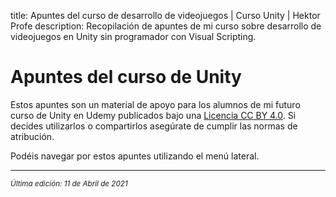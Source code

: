 title: Apuntes del curso de desarrollo de videojuegos | Curso Unity | Hektor Profe
description: Recopilación de apuntes de mi curso sobre desarrollo de videojuegos en Unity sin programador con Visual Scripting.

# Apuntes del curso de Unity

Estos apuntes son un material de apoyo para los alumnos de mi futuro curso de Unity en Udemy publicados bajo una [Licencia CC BY 4.0](https://creativecommons.org/licenses/by/4.0/deed.es). Si decides utilizarlos o compartirlos asegúrate de cumplir las normas de atribución.

Podéis navegar por estos apuntes utilizando el menú lateral.


<!-- INDICE
# Primer contacto

El objetivo de este bloque es familiarizarte con Unity y, aprender a moverte por la escena, a manipular objetos, moverlos, rotarlos, escalarlos... Qué son los recursos, los prefabs, los componentes y sus propiedades.

## Presentación y preparación

- Quién soy y qué aprenderás
- Puesta a punto de Unity
- FAQS

## Introducción a Unity

# Sandbox 3D (Empezando con Unity y Visual Scripting)

En este bloque crearemos un sandbox tridimensional con elementos físicos, interacción entre los objetos, materiales, texturas, colisiones... E introduciremos la programación de la lógica mediante con Visual Scripting, la nueva funcionalidad nativa del motor desde 2021.

## Escena base

- Presentación
  Para familiarizarnos con Unity se va a crear un pequeño escenario utilizando assets libres. Añadiré retos en medio de las lecciones. Veremos como crear un plano en el espacio, crear unas montañas, añadir unas casitas, cosas así sencillas (curso arpg, buscar assets libres)
- TODO

## Introducción a Visual Scripting

- Presentación
  Todo sobre VS con ejemplos utiles y sencillos

## Mecánicas y objetivos

- Presentación
  Cual es el objetivo de un juego... ¿entretener, divertir, presentar un reto, una experiencia interactiva o quizá una enseñanza? En esta unidad analizaremos diferentes objetivos y mecánicas para lograrlos en base a diferentes géneros de videojuegos mirando gameplays en Youtube.

## Escenas, menús y HUD

## Exportación multiplataforma

# Dungeons 2D (conceptos básicos 2D, sprites, tiles)

- Introducir alguno de estos temas:

  - Audio
  - Materiales
  - Particulas
  - Iluminacion
  - Físicas 2D
  - Tiles
  - Grid management

# Super Bird 2D (plataformero 2D, físicas)

- Introducir alguno de estos temas:

  - Audio
  - Materiales
  - Particulas
  - Iluminacion
  - Físicas 2D
  - Tiles
  - Grid management

# Shooter 3D (plataformero 3d completo)

_NOTAS_: Usar recursos de prototyping como los del Youtuber Dani en sus juegos.

- Introducir alguno de estos temas en los minijuegos:

  - Audio
  - Materiales
  - Texturas
  - Particulas
  - Iluminacion
  - Lightmapping
  - Físicas 3D
  - Nav meshes
-->

___
<small class="edited"><i>Última edición: 11 de Abril de 2021</i></small>